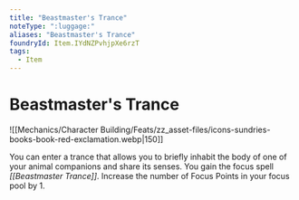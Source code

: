 ```yaml
---
title: "Beastmaster's Trance"
noteType: ":luggage:"
aliases: "Beastmaster's Trance"
foundryId: Item.IYdNZPvhjpXe6rzT
tags:
  - Item
---
```


# Beastmaster's Trance
![[Mechanics/Character Building/Feats/zz_asset-files/icons-sundries-books-book-red-exclamation.webp|150]]

You can enter a trance that allows you to briefly inhabit the body of one of your animal companions and share its senses. You gain the focus spell _[[Beastmaster Trance]]_. Increase the number of Focus Points in your focus pool by 1.
